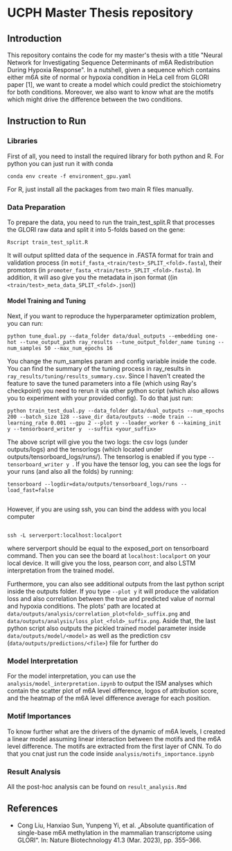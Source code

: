 # UCPH Master Thesis repository

## Introduction
This repository contains the code for my master's thesis with a title "Neural Network for Investigating Sequence Determinants of m6A Redistribution During Hypoxia Response". In a nutshell, given a sequence which contains either m6A site of normal or hypoxia condition in HeLa cell from GLORI paper [1], we want to create a model which could predict the stoichiometry for both conditions. Moreover, we also want to know what are the motifs which might drive the difference between the two conditions.


## Instruction to Run

### Libraries
First of all, you need to install the required library for both python and R.
For python you can just run it with conda
```shell
conda env create -f environment_gpu.yaml
```
For R, just install all the packages from two main R files manually.


### Data Preparation
To prepare the data, you need to run the train_test_split.R that processes the GLORI raw data and split it into 5-folds based on the gene: 
```shell
Rscript train_test_split.R
```
It will output splitted data of the sequence in .FASTA format for train and validation process (in `motif_fasta_<train/test>_SPLIT_<fold>.fasta`), their promotors (in `promoter_fasta_<train/test>_SPLIT_<fold>.fasta`). In addition, it will aso give you the metadata in json format ((in `<train/test>_meta_data_SPLIT_<fold>.json`))


#### Model Training and Tuning
Next, if you want to reproduce the hyperparameter optimization problem, you can run:
```shell
python tune_dual.py --data_folder data/dual_outputs --embedding one-hot --tune_output_path ray_results --tune_output_folder_name tuning --num_samples 50 --max_num_epochs 16
```

You change the num_samples param and config variable inside the code. You can find the summary of the tuning process in ray_results in `ray_results/tuning/results_summary.csv`. Since I haven't created the feature to save the tuned parameters into a file (which using Ray's checkpoint) you need to rerun it via other python script (which also allows you to experiment with your provided config). To do that just run:
```shell
python train_test_dual.py --data_folder data/dual_outputs --num_epochs 200 --batch_size 128 --save_dir data/outputs --mode train --learning_rate 0.001 --gpu 2 --plot y --loader_worker 6 --kaiming_init y --tensorboard_writer y  --suffix <your_suffix>
```


The above script will give you the two logs: the csv logs (under outputs/logs) and the tensorlogs (which located under outputs/tensorboard_logs/runs/<date>). The tensorlog is enabled if you type `--tensorboard_writer y `. If you have the tensor log, you can see the logs for your runs (and also all the folds) by running:  
```shell
tensorboard --logdir=data/outputs/tensorboard_logs/runs --load_fast=false
 
```  

However, if you are using ssh, you can bind the addess with you local computer
```shell

ssh -L serverport:localhost:localport
```
where serverport should be equal to the exposed_port on tensorboard command. Then you can see the board at `localhost:localport` on your local device. It will give you the loss, pearson corr, and also LSTM interpretation from the trained model.


Furthermore, you can also see additional outputs from the last python script inside the outputs folder. If you type `--plot y` it will produce the validation loss and also correlation between the true and predicted value of normal and hypoxia conditions. The plots' path are located at `data/outputs/analysis/correlation_plot<fold>_suffix.png` and `data/outputs/analysis/loss_plot_<fold>_suffix.png`. Aside that, the last python script also outputs the pickled trained model parameter inside `data/outputs/model/<model>` as well as the prediction csv (`data/outputs/predictions/<file>`) file for further do


### Model Interpretation
For the model interpretation, you can use the `analysis/model_interpretation.ipynb` to output the ISM analyses which contain the scatter plot of m6A level difference, logos of attribution score, and the heatmap of the m6A level difference average for each position.


### Motif Importances
To know further what are the drivers of the dynamic of m6A levels, I created a linear model assuming linear interaction between the motifs and the m6A level difference. The motifs are extracted from the first layer of CNN. To do that you cnat just run the code inside `analysis/motifs_importance.ipynb`


### Result Analysis
All the post-hoc analysis can be found on `result_analysis.Rmd`

## References 
- Cong Liu, Hanxiao Sun, Yunpeng Yi, et al. „Absolute quantification of single-base m6A methylation in the mammalian transcriptome using GLORI“. In: Nature Biotechnology 41.3 (Mar. 2023), pp. 355–366.